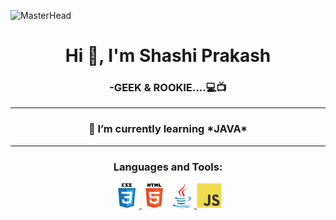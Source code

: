 ![MasterHead](http://propulsive.in/assets/img/service-icon/web.gif)
<h1 align="center">Hi 👋, I'm Shashi Prakash</h1>
<h3 align="center">-GEEK & ROOKIE....💻📺</h3>
<hr>
 <center><h3>🌱 I’m currently learning *JAVA* </h3><center>
<hr> 
<h3 align="center">Languages and Tools:</h3> <p align="center"><a href="https://www.w3schools.com/css/" target="_blank" rel="noreferrer"> <img src="https://raw.githubusercontent.com/devicons/devicon/master/icons/css3/css3-original-wordmark.svg" alt="css3" width="40" height="40"/> </a><img src="https://raw.githubusercontent.com/devicons/devicon/master/icons/html5/html5-original-wordmark.svg" alt="html5" width="40" height="40"/> </a> <a href="https://www.java.com" target="_blank" rel="noreferrer"> <img src="https://raw.githubusercontent.com/devicons/devicon/master/icons/java/java-original.svg" alt="java" width="40" height="40"/> </a> <a href="https://developer.mozilla.org/en-US/docs/Web/JavaScript" target="_blank" rel="noreferrer"> <img src="https://raw.githubusercontent.com/devicons/devicon/master/icons/javascript/javascript-original.svg" alt="javascript" width="40" height="40"/> </a>  </p>

